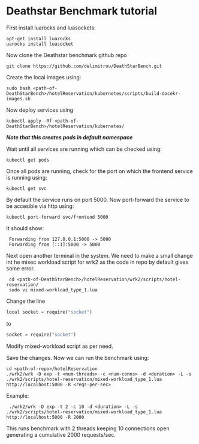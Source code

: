 # Deathstar Benchmark tutorial

First install luarocks and luasockets:
    
    apt-get install luarocks
    uarocks install luasocket
    
Now clone the Deathstar benchmark github repo

    git clone https://github.com/delimitrou/DeathStarBench.git
    
Create the local images using:

    sudo bash <path-of-DeathStarBench>/hotelReservation/kubernetes/scripts/build-docekr-images.sh
    
Now deploy services using
    
    kubectl apply -Rf <path-of-DeathStarBench>/hotelReservation/kubernetes/
    
  ***Note that this creates pods in default namespace***
  
Wait until all services are running which can be checked using:

    kubectl get pods
    
Once all pods are running, check for the port on which the frontend service is running using:

    kubectl get svc
 
By default the service runs on port 5000. Now port-forward the service to be accesible via http using:
    
    kubectl port-forward svc/frontend 5000
 
 It should show:
 
     Forwarding from 127.0.0.1:5000 -> 5000
     Forwarding from [::1]:5000 -> 5000
     
 Next open another terminal in the system.
 We need to make a small change int he mixec workload script for wrk2 as the code in repo by default gives some error.
 
     cd <path-of-DeathStarBench>/hotelReservation/wrk2/scripts/hotel-reservation/
     sudo vi mixed-workload_type_1.lua 

Change the line
``` python 
local socket = require("socket")
```
to
```python
socket = require("socket") 
```

Modify mixed-workload script as per need.

Save the changes. Now we can run the benchmark using:

    cd <path-of-repo>/hotelReservation
    ./wrk2/wrk -D exp -t <num-threads> -c <num-conns> -d <duration> -L -s ./wrk2/scripts/hotel-reservation/mixed-workload_type_1.lua http://localhost:5000 -R <reqs-per-sec>

Example:
      
     ./wrk2/wrk -D exp -t 2 -c 10 -d <duration> -L -s ./wrk2/scripts/hotel-reservation/mixed-workload_type_1.lua http://localhost:5000 -R 2000

This runs benchmark with 2 threads keeping 10 connections open generating a cumulative 2000 requests/sec.

 
    
